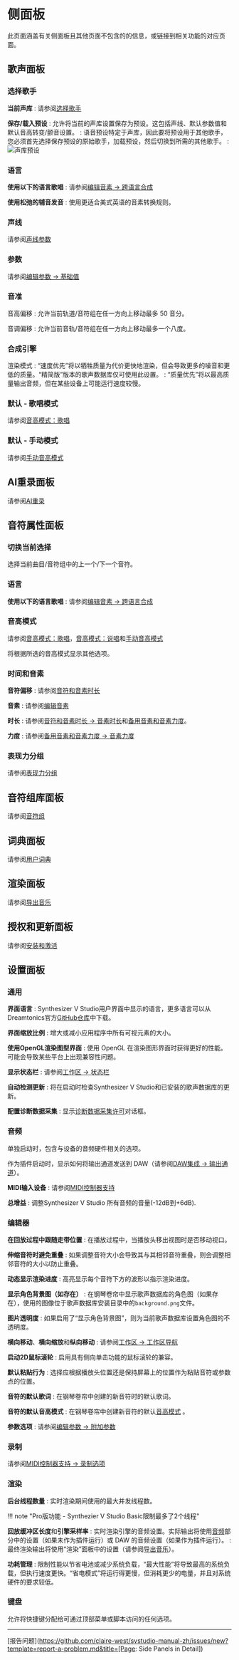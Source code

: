 # 侧面板

此页面涵盖有关侧面板且其他页面不包含的的信息，或链接到相关功能的对应页面。

## 歌声面板

### 选择歌手

**当前声库**
: 请参阅[选择歌手](../quickstart/singer-selection.md)

**保存/载入预设**
: 允许将当前的声库设置保存为预设。这包括声线、默认参数值和默认音高转变/颤音设置。
: 语音预设特定于声库，因此要将预设用于其他歌手，您必须首先选择保存预设的原始歌手，加载预设，然后切换到所需的其他歌手。
: ![声库预设](../img/advanced/save-voice-preset.png)

### 语言

**使用以下的语言歌唱**
: 请参阅[编辑音素 → 跨语言合成](../note-properties/editing-phonemes.md#cross-lingual-synthesis)

**使用松弛的辅音发音**
: 使用更适合美式英语的音素转换规则。

### 声线
请参阅[声线参数](../ai-functions/vocal-modes.md)

### 参数
请参阅[编辑参数 → 基础值](../parameters/editing-parameters.md#base-values)

### 音准
音高偏移
: 允许当前轨道/音符组在任一方向上移动最多 50 音分。

音调偏移
: 允许当前音轨/音符组在任一方向上移动最多一个八度。

### 合成引擎
渲染模式
: “速度优先”将以牺牲质量为代价更快地渲染，但会导致更多的噪音和更低的质量。“精简版”版本的歌声数据库仅可使用此设置。
: “质量优先”将以最高质量输出音频，但在某些设备上可能运行速度较慢。

### 默认 - 歌唱模式
请参阅[音高模式：歌唱](../ai-functions/pitch-mode-sing.md)

### 默认 - 手动模式
请参阅[手动音高模式](../advanced/pitch-mode-manual.md)

## AI重录面板
请参阅[AI重录](../ai-functions/ai-retakes.md)

## 音符属性面板

### 切换当前选择
选择当前曲目/音符组中的上一个/下一个音符。

### 语言

**使用以下的语言歌唱**
: 请参阅[编辑音素 → 跨语言合成](../note-properties/editing-phonemes.md#cross-lingual-synthesis)

### 音高模式

请参阅[音高模式：歌唱](../ai-functions/pitch-mode-sing.md)，[音高模式：说唱](../ai-functions/pitch-mode-rap.md)和[手动音高模式](../advanced/pitch-mode-manual.md)

将根据所选的音高模式显示其他选项。

### 时间和音素
**音符偏移**
: 请参阅[音符和音素时长](../note-properties/note-and-phoneme-timing.md)

**音素**
: 请参阅[编辑音素](../note-properties/editing-phonemes.md)

**时长**
: 请参阅[音符和音素时长 → 音素时长](../note-properties/note-and-phoneme-timing.md#phoneme-timing)和[备用音素和音素力度](../note-properties/alternate-phonemes.md)。

**力度**
: 请参阅[备用音素和音素力度 → 音素力度](../note-properties/alternate-phonemes.md#phoneme-strength)

### 表现力分组
请参阅[表现力分组](../note-properties/expression-groups.md)

## 音符组库面板
请参阅[音符组](groups.md)

## 词典面板
请参阅[用户词典](user-dictionaries.md)

## 渲染面板
请参阅[导出音乐](../quickstart/saving-the-audio.md)

## 授权和更新面板
请参阅[安装和激活](../setup.md)

## 设置面板

### 通用
**界面语言**
: Synthesizer V Studio用户界面中显示的语言，更多语言可以从Dreamtonics官方[GitHub仓库](https://github.com/Dreamtonics/svstudio-translations)中下载。

**界面缩放比例**
: 增大或减小应用程序中所有可视元素的大小。

**使用OpenGL渲染图型界面**
: 使用 OpenGL 在渲染图形界面时获得更好的性能。可能会导致某些平台上出现兼容性问题。

**显示状态栏**
: 请参阅[工作区 → 状态栏](../workspace/layout.md#the-status-bar)

**自动检测更新**
: 将在启动时检查Synthesizer V Studio和已安装的歌声数据库的更新。

**配置诊断数据采集**
: 显示[诊断数据采集许可](../setup.md#telemetry-consent)对话框。

### 音频
单独启动时，包含与设备的音频硬件相关的选项。

作为插件启动时，显示如何将输出通道发送到 DAW（请参阅[DAW集成 → 输出通道](../daw-integration/plugin.md#output-channels)）。

**MIDI输入设备**
: 请参阅[MIDI控制器支持](midi-controller.md)

**总增益**
: 调整Synthesizer V Studio 所有音频的音量(-12dB到+6dB).

### 编辑器
**在回放过程中跟随走带位置**
: 在播放过程中，当播放头移出视图时是否移动视口。

**伸缩音符时避免重叠**
: 如果调整音符大小会导致其与其相邻音符重叠，则会调整相邻音符的大小以防止重叠。

**动态显示渲染进度**
: 高亮显示每个音符下方的波形以指示渲染进度。

**显示角色背景图（如存在）**
: 在钢琴卷帘中显示歌声数据库的角色图（如果存在），使用的图像位于歌声数据库安装目录中的`background.png`文件。

**图片透明度**
: 如果启用了“显示角色背景图”，则为当前歌声数据库设置角色图的不透明度。

**横向移动**、**横向缩放**和**纵向移动**
: 请参阅[工作区 → 工作区导航](../workspace/layout.md#workspace-navigation)

**启动2D鼠标滚轮**
: 启用具有侧向单击功能的鼠标滚轮的兼容。

**默认粘贴行为**
: 选择应根据播放头位置还是保持屏幕上的位置作为粘贴音符或参数点的位置。

**音符的默认歌词**
: 在钢琴卷帘中创建的新音符时的默认歌词。

**音符的默认音高模式**
: 在钢琴卷帘中创建新音符的默认[音高模式](../note-properties/pitch-transition-and-vibrato.md) 。

**参数选项**
: 请参阅[编辑参数 → 附加参数](../parameters/editing-parameters.md#additional-functions)

### 录制
请参阅[MIDI控制器支持 → 录制选项](midi-controller.md#recording-options)

### 渲染
**后台线程数量**
: 实时渲染期间使用的最大并发线程数。

!!! note "Pro版功能 - Synthezier V Studio Basic限制最多了2个线程"

**回放缓冲区长度**和**引擎采样率**
: 实时渲染引擎的音频设置。实际输出将使用[音频](#audio)部分中的设置（如果未作为插件运行）或 DAW 的音频设置（如果作为插件运行）。
: 最终渲染输出将使用“渲染”面板中的设置（请参阅[导出音乐](../quickstart/saving-the-audio.md)）。

**功耗管理**
: 限制性能以节省电池或减少系统负载，“最大性能”将导致最高的系统负载，但执行速度更快。“省电模式”将运行得更慢，但消耗更少的电量，并且对系统硬件的要求较低。

### 键盘
允许将快捷键分配给可通过顶部菜单或脚本访问的任何选项。

---

[报告问题](https://github.com/claire-west/svstudio-manual-zh/issues/new?template=report-a-problem.md&title=[Page: Side Panels in Detail])